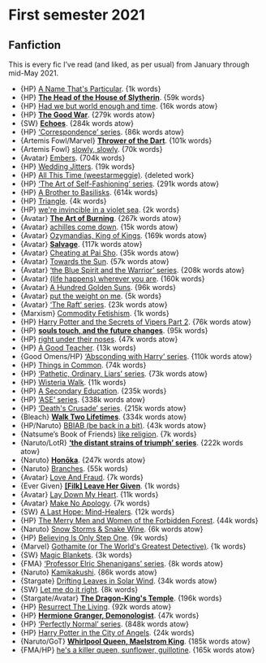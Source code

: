 # First semester 2021

## Fanfiction

This is every fic I’ve read (and liked, as per usual) from January through mid-May 2021.

 - {HP} [A Name That's Particular](https://archiveofourown.org/works/24873043). {1k words}
 - {HP} **[The Head of the House of Slytherin](https://archiveofourown.org/works/17281838)**. {59k words}
 - {HP} [Had we but world enough and time](https://archiveofourown.org/works/26609851). {16k words atow}
 - {HP} **[The Good War](https://archiveofourown.org/works/23747950)**. {279k words atow}
 - {SW} **[Echoes](https://archiveofourown.org/works/15057563)**. {284k words atow}
 - {HP} [‘Correspondence’ series](https://archiveofourown.org/series/905940). {86k words atow}
 - {Artemis Fowl/Marvel} **[Thrower of the Dart](https://archiveofourown.org/works/3891256)**. {101k words}
 - {Artemis Fowl} [slowly, slowly](https://archiveofourown.org/works/9092080). {70k words}
 - {Avatar} [Embers](https://archiveofourown.org/works/3591783). {704k words}
 - {HP} [Wedding Jitters](https://archiveofourown.org/works/27200057). {19k words}
 - {HP} [All This Time (weestarmeggie)](https://archiveofourown.org/works/24223012). {deleted work}
 - {HP} [‘The Art of Self-Fashioning’ series](https://archiveofourown.org/series/1185971). {291k words atow}
 - {HP} [A Brother to Basilisks](https://archiveofourown.org/works/2435531). {614k words}
 - {HP} [Triangle](https://archiveofourown.org/works/8396476). {4k words}
 - {HP} [we're invincible in a violet sea](https://archiveofourown.org/works/10830960). {2k words}
 - {Avatar} **[The Art of Burning](https://archiveofourown.org/works/25736617)**. {267k words atow}
 - {Avatar} [achilles come down](https://archiveofourown.org/works/24872791). {15k words atow}
 - {Avatar} [Ozymandias, King of Kings](https://archiveofourown.org/works/15482547). {169k words atow}
 - {Avatar} **[Salvage](https://archiveofourown.org/works/21116591)**. {117k words atow}
 - {Avatar} [Cheating at Pai Sho](https://archiveofourown.org/works/19252699). {35k words atow}
 - {Avatar} [Towards the Sun](https://archiveofourown.org/works/19252807). {57k words atow}
 - {Avatar} [‘the Blue Spirit and the Warrior’ series](https://archiveofourown.org/series/2056575). {208k words atow}
 - {Avatar} [(life happens) wherever you are](https://archiveofourown.org/works/21291359). {160k words}
 - {Avatar} [A Hundred Golden Suns](https://archiveofourown.org/works/26818906). {96k words}
 - {Avatar} [put the weight on me](https://archiveofourown.org/works/24596833). {5k words}
 - {Avatar} [‘The Raft’ series](https://archiveofourown.org/series/1809331). {23k words atow}
 - {Marxism} [Commodity Fetishism](https://archiveofourown.org/works/24341818). {1k words}
 - {HP} [Harry Potter and the Secrets of Vipers Part 2](https://archiveofourown.org/works/24721513). {76k words atow}
 - {HP} **[souls touch, and the future changes](https://archiveofourown.org/works/13893606)**. {95k words}
 - {HP} [right under their noses](https://archiveofourown.org/works/24096307). {47k words atow}
 - {HP} [A Good Teacher](https://archiveofourown.org/works/4065484). {13k words}
 - {Good Omens/HP} [‘Absconding with Harry’ series](https://archiveofourown.org/series/1399645). {110k words atow}
 - {HP} [Things in Common](https://archiveofourown.org/works/28069734). {74k words}
 - {HP} [‘Pathetic, Ordinary, Liars’ series](https://archiveofourown.org/series/1973944). {73k words atow}
 - {HP} [Wisteria Walk](https://archiveofourown.org/works/940980). {11k words}
 - {HP} [A Secondary Education](https://archiveofourown.org/works/16223264). {235k words}
 - {HP} [‘ASE’ series](https://archiveofourown.org/series/1443238). {338k words atow}
 - {HP} [‘Death's Crusade’ series](https://archiveofourown.org/series/1588111). {215k words atow}
 - {Bleach} **[Walk Two Lifetimes](https://archiveofourown.org/works/5345492)**. {334k words atow}
 - {HP/Naruto} [BBIAB (be back in a bit)](https://archiveofourown.org/works/26420836). {43k words atow}
 - {Natsume’s Book of Friends} [like religion](https://archiveofourown.org/works/11286264). {7k words}
 - {Naruto/LotR} **[‘the distant strains of triumph’ series](https://archiveofourown.org/series/2025497)**. {222k words atow}
 - {Naruto} **[Honōka](https://archiveofourown.org/works/26225191)**. {247k words atow}
 - {Naruto} [Branches](https://archiveofourown.org/works/2166312). {55k words}
 - {Avatar} [Love And Fraud](https://archiveofourown.org/works/29448957). {7k words}
 - {Ever Given} **[\[Filk\] Leave Her Given](https://archiveofourown.org/works/30275235)**. {1k words}
 - {Avatar} [Lay Down My Heart](https://archiveofourown.org/works/29066391). {11k words}
 - {Avatar} [Make No Apology](https://archiveofourown.org/works/28306332). {7k words}
 - {SW} [A Last Hope: Mind-Healers](https://archiveofourown.org/works/30395838). {12k words}
 - {HP} [The Merry Men and Women of the Forbidden Forest](https://archiveofourown.org/works/600570). {44k words}
 - {Naruto} [Snow Storms & Snake Wine](https://archiveofourown.org/works/30521010). {6k words atow}
 - {HP} [Believing Is Only Step One](https://archiveofourown.org/works/27380008). {9k words}
 - {Marvel} [Gothamite (or The World's Greatest Detective)](https://archiveofourown.org/works/4241082). {1k words}
 - {SW} [Magic Blankets](https://archiveofourown.org/works/15644802). {3k words}
 - {FMA} [‘Professor Elric Shenanigans’ series](https://archiveofourown.org/series/1366978). {8k words atow}
 - {Naruto} [Kamikakushi](https://archiveofourown.org/works/10951566). {86k words atow}
 - {Stargate} [Drifting Leaves in Solar Wind](https://archiveofourown.org/works/19779754). {34k words atow}
 - {SW} [Let me do it right](https://archiveofourown.org/works/16349063). {8k words}
 - {Stargate/Avatar} **[The Dragon-King's Temple](https://archiveofourown.org/works/6211903)**. {196k words}
 - {HP} [Resurrect The Living](https://archiveofourown.org/works/13978644). {92k words atow}
 - {HP} **[Hermione Granger, Demonologist](https://archiveofourown.org/works/11800899)**. {47k words}
 - {HP} [‘Perfectly Normal’ series](https://archiveofourown.org/series/346100). {848k words atow}
 - {HP} [Harry Potter in the City of Angels](https://archiveofourown.org/works/20174284). {24k words}
 - {Naruto/GoT} **[Whirlpool Queen, Maelstrom King](https://archiveofourown.org/works/22031137)**. {185k words atow}
 - {FMA/HP} [he's a killer queen, sunflower, guillotine](https://archiveofourown.org/works/22365040). {165k words atow}
